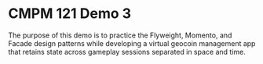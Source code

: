 # CMPM 121 Demo 3

The purpose of this demo is to practice the Flyweight, Momento, and Facade design patterns while developing a virtual geocoin management app that retains state across gameplay sessions separated in space and time.

